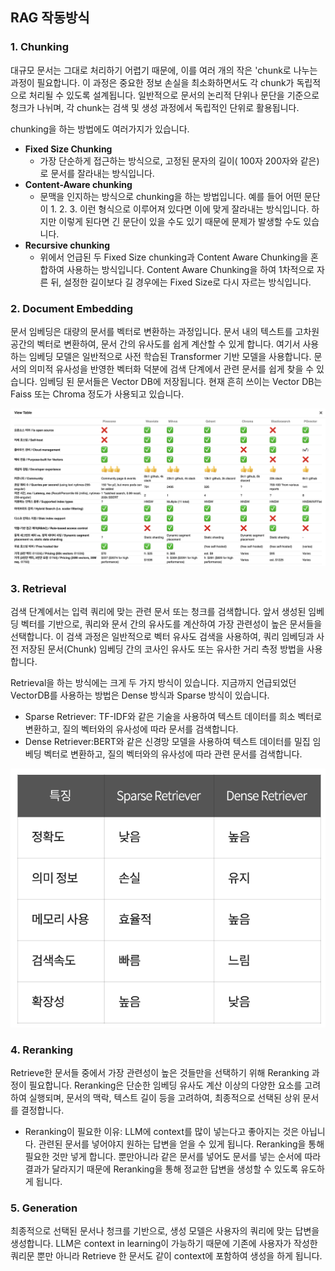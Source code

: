 ## RAG 작동방식
### 1. Chunking

대규모 문서는 그대로 처리하기 어렵기 때문에, 이를 여러 개의 작은 'chunk로 나누는 과정이 필요합니다. 이 과정은 중요한 정보 손실을 최소화하면서도 각 chunk가 독립적으로 처리될 수 있도록 설계됩니다. 일반적으로 문서의 논리적 단위나 문단을 기준으로 청크가 나뉘며, 각  chunk는 검색 및 생성 과정에서 독립적인 단위로 활용됩니다.

chunking을 하는 방법에도 여러가지가 있습니다.

- **Fixed Size Chunking**
    - 가장 단순하게 접근하는 방식으로, 고정된 문자의 길이( 100자 200자와 같은)로 문서를 잘라내는 방식입니다.
- **Content-Aware chunking**
    - 문맥을 인지하는 방식으로 chunking을 하는 방법입니다. 예를 들어 어떤 문단이 1. 2. 3. 이런 형식으로 이루어져 있다면 이에 맞게 잘라내는 방식입니다. 하지만 이렇게 된다면 긴 문단이 있을 수도 있기 때문에 문제가 발생할 수도 있습니다.
- **Recursive chunking**
    - 위에서 언급된 두 Fixed Size chunking과 Content Aware Chunking을 혼합하여 사용하는 방식입니다. Content Aware Chunking을 하여 1차적으로 자른 뒤, 설정한 길이보다 길 경우에는 Fixed Size로 다시 자르는 방식입니다.

### 2. Document Embedding

문서 임베딩은 대량의 문서를 벡터로 변환하는 과정입니다. 문서 내의 텍스트를 고차원 공간의 벡터로 변환하여, 문서 간의 유사도를 쉽게 계산할 수 있게 합니다. 여기서 사용하는 임베딩 모델은 일반적으로 사전 학습된 Transformer 기반 모델을 사용합니다. 문서의 의미적 유사성을 반영한 벡터화 덕분에 검색 단계에서 관련 문서를 쉽게 찾을 수 있습니다. 임베딩 된 문서들은 Vector DB에 저장됩니다. 현재 흔히 쓰이는 Vector DB는 Faiss 또는 Chroma 정도가 사용되고 있습니다.

![image.png](./assets/hojoon_image_0.png)

### 3. Retrieval

검색 단계에서는 입력 쿼리에 맞는 관련 문서 또는 청크를 검색합니다. 앞서 생성된 임베딩 벡터를 기반으로, 쿼리와 문서 간의 유사도를 계산하여 가장 관련성이 높은 문서들을 선택합니다. 이 검색 과정은 일반적으로 벡터 유사도 검색을 사용하여, 쿼리 임베딩과 사전 저장된 문서(Chunk) 임베딩 간의 코사인 유사도 또는 유사한 거리 측정 방법을 사용합니다.

Retrieval을 하는 방식에는 크게 두 가지 방식이 있습니다. 지금까지 언급되었던 VectorDB를 사용하는 방법은 Dense 방식과 Sparse 방식이 있습니다.

- Sparse Retriever: TF-IDF와 같은 기술을 사용하여 텍스트 데이터를 희소 벡터로 변환하고, 질의 벡터와의 유사성에 따라 문서를 검색합니다.
- Dense Retriever:BERT와 같은 신경망 모델을 사용하여 텍스트 데이터를 밀집 임베딩 벡터로 변환하고, 질의 벡터와의 유사성에 따라 관련 문서를 검색합니다.

![image.png](./assets/hojoon_image_1.png)

### 4. Reranking

Retrieve한 문서들 중에서 가장 관련성이 높은 것들만을 선택하기 위해 Reranking 과정이 필요합니다. Reranking은 단순한 임베딩 유사도 계산 이상의 다양한 요소를 고려하여 실행되며, 문서의 맥락, 텍스트 길이 등을 고려하여, 최종적으로 선택된 상위 문서를 결정합니다.

- Reranking이 필요한 이유: LLM에 context를 많이 넣는다고 좋아지는 것은 아닙니다. 관련된 문서를 넣어야지 원하는 답변을 얻을 수 있게 됩니다.  Reranking을 통해 필요한 것만 넣게 합니다. 뿐만아니라 같은 문서를 넣어도 문서를 넣는 순서에 따라 결과가 달라지기 때문에 Reranking을 통해 정교한 답변을 생성할 수 있도록 유도하게 됩니다.

### 5. Generation

최종적으로 선택된 문서나 청크를 기반으로, 생성 모델은 사용자의 쿼리에 맞는 답변을 생성합니다. LLM은 context in learning이 가능하기 때문에 기존에 사용자가 작성한 쿼리문 뿐만 아니라 Retrieve 한 문서도 같이 context에 포함하여 생성을 하게 됩니다.